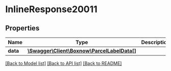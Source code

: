 # InlineResponse20011

## Properties
Name | Type | Description | Notes
------------ | ------------- | ------------- | -------------
**data** | [**\Swagger\Client\Boxnow\ParcelLabelData[]**](ParcelLabelData.md) |  | [optional] 

[[Back to Model list]](../../README.md#documentation-for-models) [[Back to API list]](../../README.md#documentation-for-api-endpoints) [[Back to README]](../../README.md)

